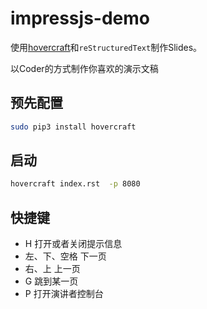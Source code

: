 # impressjs-demo

使用[hovercraft](https://github.com/regebro/hovercraft)和`reStructuredText`制作Slides。

以Coder的方式制作你喜欢的演示文稿

## 预先配置

```bash
sudo pip3 install hovercraft
```

## 启动

```bash
hovercraft index.rst  -p 8080
```

## 快捷键

- H 打开或者关闭提示信息
- 左、下、空格  下一页
- 右、上  上一页
- G   跳到某一页
- P   打开演讲者控制台


